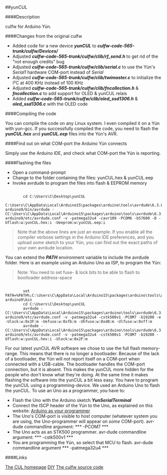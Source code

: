 ##yunCUL



####Description

culfw for Arduino Yún.



####Changes from the original culfw

- Added code for a new device ***yunCUL*** to ***culfw-code-565-trunk/culfw/Devices/***
- Adjusted ***culfw-code-565-trunk/culfw/clib/rf_send.h*** to get rid of the "not enough credits" bug
- Adjusted ***culfw-code-565-trunk/culfw/clib/serial.c*** to use the Yún's _Serial1_ hardware COM-port instead of _Serial_
- Adjusted ***culfw-code-565-trunk/culfw/clib/twimaster.c*** to initialize the I²C at 400 KHz instead of 100 KHz
- Adjusted ***culfw-code-565-trunk/culfw/clib/fncollection.h*** & ***fncollection.c*** to add support for OLED & yunCUL relais
- Added ***culfw-code-565-trunk/culfw/clib/oled_ssd1306.h*** & ***oled_ssd1306.c*** with the OLED code


####Compiling the code

You can compile the code on any Linux system. I even compiled it on a Yún with yun-gcc.
If you successfully compiled the code, you need to flash the ***yunCUL.hex*** and ***yunCUL.eep*** files into the Yún's AVR.

####Find out on what COM-port the Arduino Yún connects

Simply use the Arduino IDE, and check what COM-port the Yún is reporting.

####Flashing the files

- Open a command-prompt
- Change to the folder containing the files: yunCUL.hex & yunCUL.eep
- Invoke avrdude to program the files into flash & EEPROM memory

```

        cd C:\Users\C\Desktop\yunCUL
        C:\Users\C\AppData\Local\Arduino15\packages\arduino\tools\avrdude\6.3.0-arduino9/bin/avrdude -CC:\Users\C\AppData\Local\Arduino15\packages\arduino\tools\avrdude\6.3.0-arduino9/etc/avrdude.conf -v -patmega32u4 -cavr109 -PCOM6 -b57600 -D -Uflash:w:yunCUL.hex:i -Ueeprom:w:yunCUL.eep:i

```

> Note that the above lines are just an example.
> If you enable all the compiler verbose settings in the Arduino IDE preferences, and you upload _some_ sketch to your Yún, you can find out the exact paths of your own avrdude location.

You can extend the ***PATH*** environment variable to include the avrdude folder.
Here is an example using an Arduino Uno as ISP, to program the Yún:
> Note: You need to set fuse- & lock bits to be able to flash to bootloader address-space

```

        set PATH=%PATH%;C:\Users\C\AppData\Local\Arduino15\packages\arduino\tools\avrdude\6.3.0-arduino9\bin
        cd C:\Users\C\Desktop\yunCUL
        avrdude -CC:\Users\C\AppData\Local\Arduino15\packages\arduino\tools\avrdude\6.3.0-arduino9/etc/avrdude.conf -v -patmega32u4 -cstk500v1 -PCOM7 -b19200 -e -Ulock:w:0x3F:m -Uefuse:w:0xfb:m -Uhfuse:w:0xd8:m -Ulfuse:w:0xff:m 
        avrdude -CC:\Users\C\AppData\Local\Arduino15\packages\arduino\tools\avrdude\6.3.0-arduino9/etc/avrdude.conf -v -patmega32u4 -cstk500v1 -PCOM7 -b19200 -Uflash:w:yunCUL.hex:i -Ulock:w:0x2F:m

```
For our latest yunCUL AVR software we chose to use the full flash memory-range. This means that there is no longer a bootloader.
Because of the lack of a bootloader, the Yún will not report itself on a COM-port when connected with a USB-cable. The bootloader handles the COM-port connection, but it is absent.
This makes the yunCUL more hidden for the people who don't know what they're doing. At the same time it makes flashing the software into the yunCUL a bit less easy. You have to program the yunCUL using a programming-device. We used an Arduino Uno to flash the yunCUL.
To use an Uno as a programmer, you have to:
- Flash the Uno with the Arduino sketch ***YunSerialTerminal***
- Connect the ISCP header of the Yún to the Uno, as explained on this website:
 [ Arduino as your programmer](https://learn.sparkfun.com/tutorials/installing-an-arduino-bootloader)
- The Uno's COM-port is visible to host computer (whatever system you are using, the Uno-programmer will appear on _some_ COM-port).
 avr-dude commandline argument: *** -PCOM7 ***
- The Uno acts as an STK500 programmer.
 avr-dude commandline argument: *** -cstk500v1 ***
- You are programming the Yún, so select that MCU to flash.
 avr-dude commandline argument *** -patmega32u4 ***


####Links

[The CUL homepage](https://wiki.fhem.de/wiki/CUL)
[DIY](https://wiki.fhem.de/wiki/Selbstbau_CUL)
[The culfw source code](https://sourceforge.net/p/culfw/code/HEAD/tarball)
